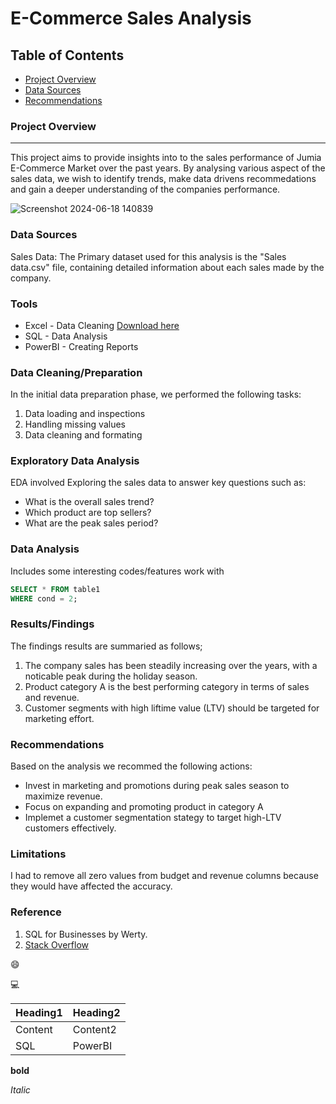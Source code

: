 # E-Commerce Sales Analysis

## Table of Contents

- [Project Overview](Project-Overview)
- [Data Sources](#Data-sources)
- [Recommendations](#Recommendations)

### Project Overview

---
This project aims to provide insights into to the sales performance of Jumia E-Commerce Market over the past years. By analysing various aspect of the sales data, we wish to identify trends, make data drivens recommedations and gain a deeper understanding of the companies performance.


![Screenshot 2024-06-18 140839](https://github.com/Shir2023/Documenting_Sample/assets/145821310/e95131d1-0506-4da9-9807-08163f4fbccd)


### Data Sources

Sales Data: The Primary dataset used for this analysis is the "Sales data.csv" file, containing detailed information about each sales made by the company.

### Tools

- Excel - Data Cleaning [Download here](https://microsoft.com)
- SQL - Data Analysis
- PowerBI - Creating Reports

### Data Cleaning/Preparation

In the initial data preparation phase, we performed the following tasks:

1. Data loading and inspections
2. Handling missing values
3. Data cleaning and formating

### Exploratory Data Analysis

EDA involved Exploring the sales data to answer key questions such as:

- What is the overall sales trend?
- Which product are top sellers?
- What are the peak sales period?

### Data Analysis

Includes some interesting codes/features work with

```sql
SELECT * FROM table1
WHERE cond = 2;
```

### Results/Findings

The findings results are summaried as follows;
1. The company sales has been steadily increasing over the years, with a noticable peak during the holiday season.
2. Product category A is the best performing category in terms of sales and revenue.
3. Customer segments with high liftime value (LTV) should be targeted for marketing effort.

### Recommendations

Based on the analysis we recommed the following actions:
- Invest in marketing and promotions during peak sales season to maximize revenue.
- Focus on expanding and promoting product in category A
- Implemet a customer segmentation stategy to target high-LTV customers effectively.

### Limitations

I had to remove all zero values from budget and revenue columns because they would have affected the accuracy.

### Reference

1. SQL for Businesses by Werty.
2. [Stack Overflow](https://stack.com)

😄

💻

|Heading1|Heading2|
|--------|--------|
|Content|Content2|
|SQL|PowerBI|

**bold**

*Italic*
   




